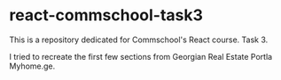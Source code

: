 # react-commschool-task3
This is a repository dedicated for Commschool's React course. Task 3.

I tried to recreate the first few sections from Georgian Real Estate Portla Myhome.ge.
